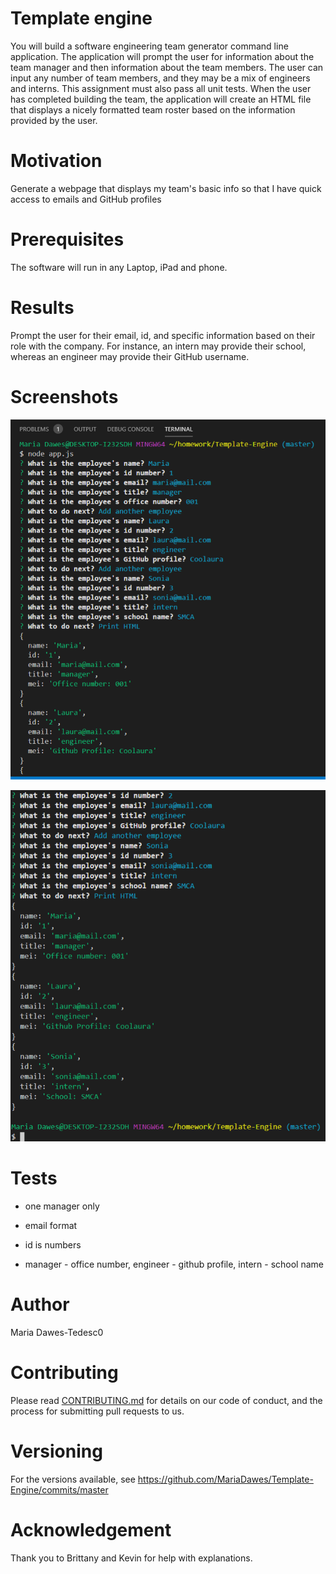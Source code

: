 # Template engine
You will build a software engineering team generator command line application. The application will prompt the user for information about the team manager and then information about the team members. The user can input any number of team members, and they may be a mix of engineers and interns. This assignment must also pass all unit tests. When the user has completed building the team, the application will create an HTML file that displays a nicely formatted team roster based on the information provided by the user.

# Motivation

Generate a webpage that displays my team's basic info
so that I have quick access to emails and GitHub profiles

# Prerequisites
The software will run in any Laptop, iPad and phone.

# Results 

Prompt the user for their email, id, and specific information based on their role with the company. For instance, an intern may provide their school, whereas an engineer may provide their GitHub username.


# Screenshots

![alt text](./p1.png "Prompts")

![alt text](./r2.png "Results")


# Tests 

* one manager only

* email format 

* id is numbers

* manager - office number, engineer - github profile, intern - school name  

# Author
Maria Dawes-Tedesc0

# Contributing
Please read [CONTRIBUTING.md](https://gist.github.com/PurpleBooth/b24679402957c63ec426) for details on our code of conduct, and the process for submitting pull requests to us.

# Versioning
For the versions available, see https://github.com/MariaDawes/Template-Engine/commits/master

# Acknowledgement
Thank you to Brittany and Kevin for help with explanations.

